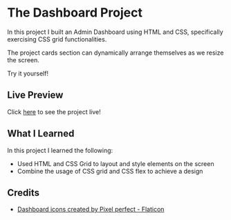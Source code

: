 # The Dashboard Project

In this project I built an Admin Dashboard using HTML and CSS, specifically exercising CSS grid functionalities.

The project cards section can dynamically arrange themselves as we resize the screen.

Try it yourself!

## Live Preview

Click <a href="https://bagasprimanto.github.io/admin-dashboard/" target="_blank">here</a> to see the project live!

## What I Learned
In this project I learned the following:

* Used HTML and CSS Grid to layout and style elements on the screen
* Combine the usage of CSS grid and CSS flex to achieve a design

## Credits
* <a href="https://www.flaticon.com/free-icons/dashboard" title="dashboard icons">Dashboard icons created by Pixel perfect - Flaticon</a>
